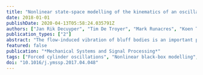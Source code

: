 ```yaml
---
title: "Nonlinear state-space modelling of the kinematics of an oscillating circular cylinder in a fluid flow"
date: 2018-01-01
publishDate: 2020-04-13T05:58:24.035791Z
authors: ["Jan Rik Decuyper", "Tim De Troyer", "Mark Runacres", "Koen Tiels", "Joannes Schoukens"]
publication_types: ["2"]
abstract: "The flow-induced vibration of bluff bodies is an important problem of many marine, civil, or mechanical engineers. In the design phase of such structures, it is vital to obtain good predictions of the fluid forces acting on the structure. Current methods rely on computational fluid dynamic simulations (CFD), with a too high computational cost to be effectively used in the design phase or for control applications. Alternative methods use heuristic mathematical models of the fluid forces, but these lack the accuracy (they often assume the system to be linear) or flexibility to be useful over a wide operating range. In this work we show that it is possible to build an accurate, flexible and low-computational-cost mathematical model using nonlinear system identification techniques. This model is data driven: it is trained over a user-defined region of interest using data obtained from experiments or simulations, or both. Here we use a Van der Pol oscillator as well as CFD simulations of an oscillating circular cylinder to generate the training data. Then a discrete-time polynomial nonlinear state-space model is fit to the data. This model relates the oscillation of the cylinder to the force that the fluid exerts on the cylinder. The model is finally validated over a wide range of oscillation frequencies and amplitudes, both inside and outside the so-called lock-in region. We show that forces simulated by the model are in good agreement with the data obtained from CFD."
featured: false
publication: "*Mechanical Systems and Signal Processing*"
tags: ["Forced cylinder oscillations", "Nonlinear black-box modelling", "Polynomial nonlinear state-space model", "Signal processing", "System identification", "Vortex-induced vibrations"]
doi: "10.1016/j.ymssp.2017.04.048"
---
```


